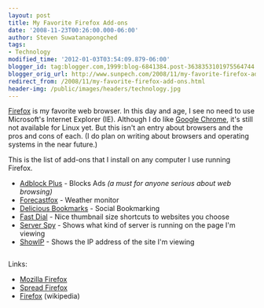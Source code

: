 ```yaml
---
layout: post
title: My Favorite Firefox Add-ons
date: '2008-11-23T00:26:00.000-06:00'
author: Steven Suwatanapongched
tags:
- Technology
modified_time: '2012-01-03T03:54:09.879-06:00'
blogger_id: tag:blogger.com,1999:blog-6841384.post-3638353101975564744
blogger_orig_url: http://www.sunpech.com/2008/11/my-favorite-firefox-add-ons.html
redirect_from: /2008/11/my-favorite-firefox-add-ons.html
header-img: /public/images/headers/technology.jpg
---
```


<a href="http://www.mozilla.com/firefox">Firefox</a> is my favorite web browser.  In this day and age, I see no need to use Microsoft's Internet Explorer (IE).  Although I do like <a href="http://www.google.com/chrome">Google Chrome</a>, it's still not available for Linux yet.  But this isn't an entry about browsers and the pros and cons of each.  (I do plan on writing about browsers and operating systems in the near future.)

This is the list of add-ons that I install on any computer I use running Firefox.

<ul>
  <li><a href="https://addons.mozilla.org/en-US/firefox/addon/1865">Adblock Plus</a> - Blocks Ads <span style="font-style: italic;">(a must for anyone serious about web browsing)</span></li>
  <li><a href="https://addons.mozilla.org/en-US/firefox/addon/398">Forecastfox</a> - Weather monitor</li>
  <li><a href="https://addons.mozilla.org/en-US/firefox/addon/3615">Delicious Bookmarks</a> - Social Bookmarking</li>
  <li><a href="https://addons.mozilla.org/en-US/firefox/addon/5721">Fast Dial</a> - Nice thumbnail size shortcuts to websites you choose</li>
  <li><a href="https://addons.mozilla.org/en-US/firefox/addon/2036">Server Spy</a> - Shows what kind of server is running on the page I'm viewing</li>
  <li><a href="https://addons.mozilla.org/en-US/firefox/addon/590">ShowIP</a> - Shows the IP address of the site I'm viewing</li>
</ul>

<a href="http://www.mozilla.com/firefox?from=sfx&amp;uid=0&amp;t=331"><img alt=""  alt="Spreadfirefox Affiliate Button" border="0" src="http://sfx-images.mozilla.org/affiliates/Buttons/firefox3/125x125FF3.png" /></a>

Links:
<ul>
  <li><a href="http://www.mozilla.com/firefox">Mozilla Firefox</a></li>
  <li><a href="http://www.spreadfirefox.com/">Spread Firefox</a></li>
  <li><a href="http://en.wikipedia.org/wiki/Mozilla_Firefox">Firefox</a> (wikipedia)</li>
</ul>
